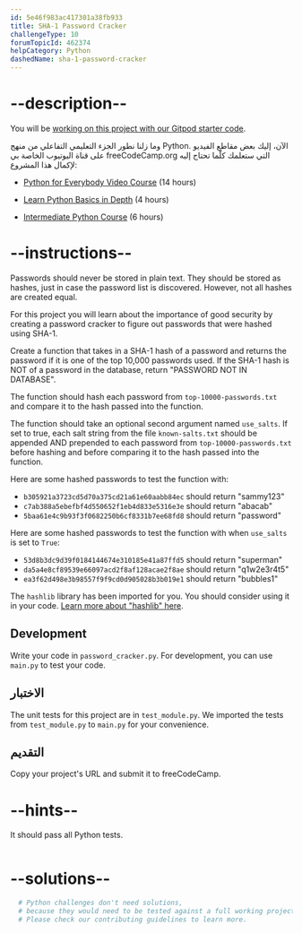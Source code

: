 ```yaml
---
id: 5e46f983ac417301a38fb933
title: SHA-1 Password Cracker
challengeType: 10
forumTopicId: 462374
helpCategory: Python
dashedName: sha-1-password-cracker
---
```


# --description--

You will be <a href="https://gitpod.io/?autostart=true#https://github.com/freeCodeCamp/boilerplate-SHA-1-password-cracker" target="_blank" rel="noopener noreferrer nofollow">working on this project with our Gitpod starter code</a>.

وما زلنا نطور الجزء التعليمي التفاعلي من منهج Python. الآن، إليك بعض مقاطع الفيديو على قناة اليوتيوب الخاصة بي freeCodeCamp.org التي ستعلمك كلّما تحتاج إليه لإكمال هذا المشروع:

- <a href="https://www.freecodecamp.org/news/python-for-everybody/" target="_blank" rel="noopener noreferrer nofollow">Python for Everybody Video Course</a> (14 hours)

- <a href="https://www.freecodecamp.org/news/learn-python-basics-in-depth-video-course/" target="_blank" rel="noopener noreferrer nofollow">Learn Python Basics in Depth</a> (4 hours)

- <a href="https://www.freecodecamp.org/news/intermediate-python-course/" target="_blank" rel="noopener noreferrer nofollow">Intermediate Python Course</a> (6 hours)

# --instructions--

Passwords should never be stored in plain text. They should be stored as hashes, just in case the password list is discovered. However, not all hashes are created equal.

For this project you will learn about the importance of good security by creating a password cracker to figure out passwords that were hashed using SHA-1.

Create a function that takes in a SHA-1 hash of a password and returns the password if it is one of the top 10,000 passwords used. If the SHA-1 hash is NOT of a password in the database, return "PASSWORD NOT IN DATABASE".

The function should hash each password from `top-10000-passwords.txt` and compare it to the hash passed into the function.

The function should take an optional second argument named `use_salts`. If set to true, each salt string from the file `known-salts.txt` should be appended AND prepended to each password from `top-10000-passwords.txt` before hashing and before comparing it to the hash passed into the function.

Here are some hashed passwords to test the function with:

- `b305921a3723cd5d70a375cd21a61e60aabb84ec` should return "sammy123"
- `c7ab388a5ebefbf4d550652f1eb4d833e5316e3e` should return "abacab"
- `5baa61e4c9b93f3f0682250b6cf8331b7ee68fd8` should return "password"

Here are some hashed passwords to test the function with when `use_salts` is set to `True`:

- `53d8b3dc9d39f0184144674e310185e41a87ffd5` should return "superman"
- `da5a4e8cf89539e66097acd2f8af128acae2f8ae` should return "q1w2e3r4t5"
- `ea3f62d498e3b98557f9f9cd0d905028b3b019e1` should return "bubbles1"

The `hashlib` library has been imported for you. You should consider using it in your code. <a href="https://docs.python.org/3/library/hashlib.html" target="_blank" rel="noopener noreferrer nofollow">Learn more about "hashlib" here</a>.

## Development

Write your code in `password_cracker.py`. For development, you can use `main.py` to test your code.

## الاختبار

The unit tests for this project are in `test_module.py`. We imported the tests from `test_module.py` to `main.py` for your convenience.

## التقديم

Copy your project's URL and submit it to freeCodeCamp.

# --hints--

It should pass all Python tests.

```js

```

# --solutions--

```py
  # Python challenges don't need solutions,
  # because they would need to be tested against a full working project.
  # Please check our contributing guidelines to learn more.
```
